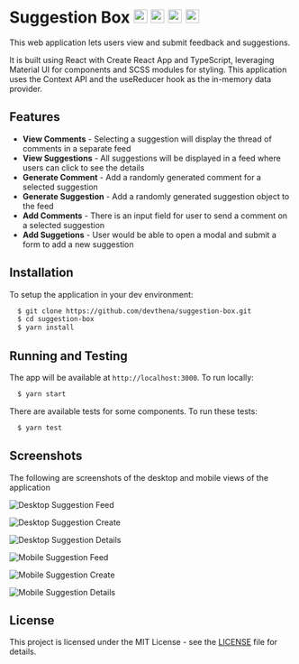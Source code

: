 # Suggestion Box <img src="https://img.icons8.com/?size=100&id=123603&format=png&color=000000" alt="React" width="24" height="24" /> <img src="https://img.icons8.com/?size=100&id=nCj4PvnCO0tZ&format=png&color=000000" alt="TypeScript" width="24" height="24" /> <img src="https://img.icons8.com/?size=100&id=gFw7X5Tbl3ss&format=png&color=000000" alt="Material UI" width="24" height="24" /> <img src="https://img.icons8.com/?size=100&id=QBqFNfPPB2Kx&format=png&color=000000" alt="Sass" width="24" height="24" />

This web application lets users view and submit feedback and suggestions.

It is built using React with Create React App and TypeScript, leveraging Material UI for components and SCSS modules for styling. This application uses the Context API and the useReducer hook as the in-memory data provider.

## Features

- **View Comments** - Selecting a suggestion will display the thread of comments in a separate feed
- **View Suggestions** - All suggestions will be displayed in a feed where users can click to see the details
- **Generate Comment** - Add a randomly generated comment for a selected suggestion
- **Generate Suggestion** - Add a randomly generated suggestion object to the feed
- **Add Comments** - There is an input field for user to send a comment on a selected suggestion
- **Add Suggetions** - User would be able to open a modal and submit a form to add a new suggestion

## Installation

To setup the application in your dev environment:

```bash
  $ git clone https://github.com/devthena/suggestion-box.git
  $ cd suggestion-box
  $ yarn install
```

## Running and Testing

The app will be available at `http://localhost:3000`. To run locally:

```bash
  $ yarn start
```

There are available tests for some components. To run these tests:

```bash
  $ yarn test
```

## Screenshots

The following are screenshots of the desktop and mobile views of the application

![Desktop Suggestion Feed](https://cdn.discordapp.com/attachments/1012125303897849896/1284056051515392000/image.png?ex=66e53de3&is=66e3ec63&hm=76668d16635f8513a1f22400e0bcfbd4c9af2dcefeaeebb8b7e14d8b72e4b306&)

![Desktop Suggestion Create](https://cdn.discordapp.com/attachments/1012125303897849896/1284056051909660734/image.png?ex=66e53de3&is=66e3ec63&hm=de1d5606d07deaf95551e8e5b7c0cfe1015b9165876817e7d044b279545494d7&)

![Desktop Suggestion Details](https://cdn.discordapp.com/attachments/1012125303897849896/1284056052467499062/image.png?ex=66e53de3&is=66e3ec63&hm=9cb857b267cdf7516de60c20d13635d4f1b73b8f54cc1d1acb0b326e591f3c25&)

![Mobile Suggestion Feed](https://cdn.discordapp.com/attachments/1012125303897849896/1284056052928610304/image.png?ex=66e53de3&is=66e3ec63&hm=b9fcbaaa74bb3e848119dfe171495ee24682f114e5b62cf206d69d9f5aa1d20e&)

![Mobile Suggestion Create](https://cdn.discordapp.com/attachments/1012125303897849896/1284056053344112711/image.png?ex=66e53de3&is=66e3ec63&hm=baabf4c67227e0d1b9f707591f7c10966063f8c906ed9c14682099927e73e98f&)

![Mobile Suggestion Details](https://cdn.discordapp.com/attachments/1012125303897849896/1284056053885173760/image.png?ex=66e53de3&is=66e3ec63&hm=4d20d96bf1b44ebf46e8068296163d032b2d41b31dfa2ba8d4bbd6aad4bd6e43&)

## License

This project is licensed under the MIT License - see the [LICENSE](./LICENSE) file for details.
